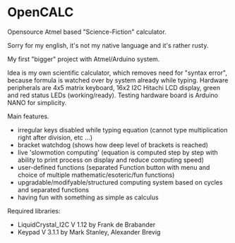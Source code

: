 # OpenCALC
Opensource Atmel based "Science-Fiction" calculator. 

Sorry for my english, it's not my native language and it's rather rusty.

My first "bigger" project with Atmel/Arduino system.

Idea is my own scientific calculator, which removes need for "syntax error", because formula is watched over by system already while typing.
Hardware peripherals are 4x5 matrix keyboard, 16x2 I2C Hitachi LCD display, green and red status LEDs (working/ready).
Testing hardware board is Arduino NANO for simplicity.

Main features.
- irregular keys disabled while typing equation (cannot type multiplication right after division, etc ...)
- bracket watchdog (shows how deep level of brackets is reached)
- live 'slowmotion computing' (equation is computed step by step with ability to print process on display and reduce computing speed)
- user-defined functions (separated Function button with menu and choice of multiple mathematic/esoteric/fun functions)
- upgradable/modifyable/structured computing system based on cycles and separated functions
- having fun with something as simple as calculus

Required libraries:
- LiquidCrystal_I2C V 1.12 by Frank de Brabander
- Keypad V 3.1.1 by Mark Stanley, Alexander Brevig